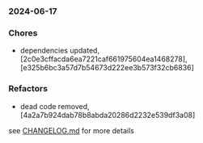 ### 2024-06-17

### Chores
+ dependencies updated, [2c0e3cffacda6ea7221caf661975604ea1468278], [e325b6bc3a57d7b54673d222ee3b573f32cb6836]

### Refactors
+ dead code removed, [4a2a7b924dab78b8abda20286d2232e539df3a08]

see <a href='https://github.com/mrjackwills/mealpedant_vue/blob/main/CHANGELOG.md'>CHANGELOG.md</a> for more details
